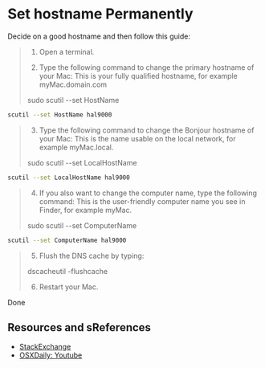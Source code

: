 # Set hostname Permanently

Decide on a good hostname and then follow this guide:

> 1. Open a terminal.
>
> 2. Type the following command to change the primary hostname of your Mac:
> This is your fully qualified hostname, for example myMac.domain.com
>
> sudo scutil --set HostName <new host name>

```bash
scutil --set HostName hal9000
```

> 3. Type the following command to change the Bonjour hostname of your Mac:
> This is the name usable on the local network, for example myMac.local.
>
> sudo scutil --set LocalHostName <new host name>

```bash
scutil --set LocalHostName hal9000
```

> 4. If you also want to change the computer name, type the following command:
> This is the user-friendly computer name you see in Finder, for example myMac.
>
> sudo scutil --set ComputerName <new name>

```bash
scutil --set ComputerName hal9000
```

> 5. Flush the DNS cache by typing:
>
> dscacheutil -flushcache
>
> 6. Restart your Mac.

Done

## Resources and sReferences

- [StackExchange](https://apple.stackexchange.com/questions/287760/set-the-hostname-computer-name-for-macos)
- [OSXDaily: Youtube](https://www.youtube.com/watch?v=j7BhXkKbfe0)
